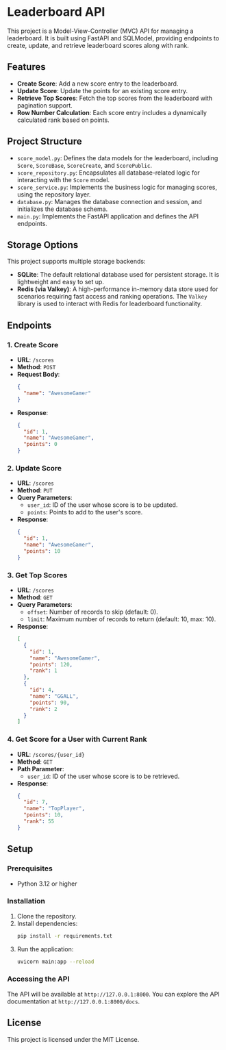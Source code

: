 # Leaderboard API

This project is a Model-View-Controller (MVC) API for managing a leaderboard. It is built using FastAPI and SQLModel, providing endpoints to create, update, and retrieve leaderboard scores along with rank.

## Features

- **Create Score**: Add a new score entry to the leaderboard.
- **Update Score**: Update the points for an existing score entry.
- **Retrieve Top Scores**: Fetch the top scores from the leaderboard with pagination support.
- **Row Number Calculation**: Each score entry includes a dynamically calculated rank based on points.

## Project Structure

- `score_model.py`: Defines the data models for the leaderboard, including `Score`, `ScoreBase`, `ScoreCreate`, and `ScorePublic`.
- `score_repository.py`: Encapsulates all database-related logic for interacting with the `Score` model.
- `score_service.py`: Implements the business logic for managing scores, using the repository layer.
- `database.py`: Manages the database connection and session, and initializes the database schema.
- `main.py`: Implements the FastAPI application and defines the API endpoints.

## Storage Options

This project supports multiple storage backends:

- **SQLite**: The default relational database used for persistent storage. It is lightweight and easy to set up.
- **Redis (via Valkey)**: A high-performance in-memory data store used for scenarios requiring fast access and ranking operations. The `Valkey` library is used to interact with Redis for leaderboard functionality.

## Endpoints

### 1. Create Score
- **URL**: `/scores`
- **Method**: `POST`
- **Request Body**:
  ```json
  {
    "name": "AwesomeGamer"
  }
  ```
- **Response**:
  ```json
  {
    "id": 1,
    "name": "AwesomeGamer",
    "points": 0
  }
  ```

### 2. Update Score
- **URL**: `/scores`
- **Method**: `PUT`
- **Query Parameters**:
  - `user_id`: ID of the user whose score is to be updated.
  - `points`: Points to add to the user's score.
- **Response**:
  ```json
  {
    "id": 1,
    "name": "AwesomeGamer",
    "points": 10
  }
  ```

### 3. Get Top Scores
- **URL**: `/scores`
- **Method**: `GET`
- **Query Parameters**:
  - `offset`: Number of records to skip (default: 0).
  - `limit`: Maximum number of records to return (default: 10, max: 10).
- **Response**:
  ```json
  [
    {
      "id": 1,
      "name": "AwesomeGamer",
      "points": 120,
      "rank": 1
    },
    {
      "id": 4,
      "name": "GGALL",
      "points": 90,
      "rank": 2
    }
  ]
  ```

### 4. Get Score for a User with Current Rank
- **URL**: `/scores/{user_id}`
- **Method**: `GET`
- **Path Parameter**:
  - `user_id`: ID of the user whose score is to be retrieved.
- **Response**:
  ```json
  {
    "id": 7,
    "name": "TopPlayer",
    "points": 10,
    "rank": 55
  }
  ```

## Setup

### Prerequisites
- Python 3.12 or higher

### Installation
1. Clone the repository.
2. Install dependencies:
   ```bash
   pip install -r requirements.txt
   ```
3. Run the application:
   ```bash
   uvicorn main:app --reload
   ```

### Accessing the API
The API will be available at `http://127.0.0.1:8000`. You can explore the API documentation at `http://127.0.0.1:8000/docs`.

## License
This project is licensed under the MIT License.